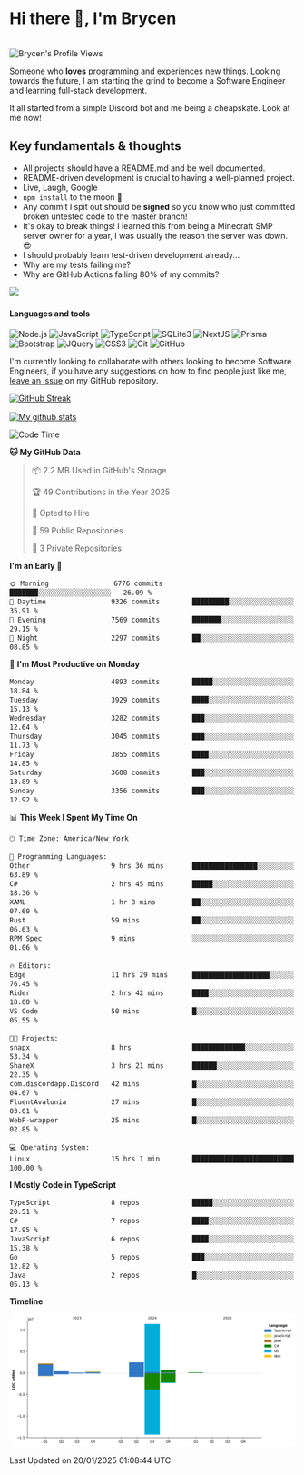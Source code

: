 # Hi there 👋, I'm Brycen

<br>
<img src="https://komarev.com/ghpvc/?username=BrycensRanch" alt="Brycen's Profile Views" />

Someone who **loves** programming and experiences new things. Looking towards the future, I am starting the grind to become a Software Engineer and learning full-stack development.

It all started from a simple Discord bot and me being a cheapskate. Look at me now!

## Key fundamentals & thoughts

- All projects should have a README.md and be well documented.
- README-driven development is crucial to having a well-planned project.
- Live, Laugh, Google
- `npm install` to the moon 🚀
- Any commit I spit out should be **signed** so you know who just committed broken untested code to the master branch!
- It's okay to break things! I learned this from being a Minecraft SMP server owner for a year, I was usually the reason the server was down. 😎
- I should probably learn test-driven development already...
- Why are my tests failing me?
- Why are GitHub Actions failing 80% of my commits? 

<img src="https://res.cloudinary.com/practicaldev/image/fetch/s--OoBLh7-Q--/c_limit%2Cf_auto%2Cfl_progressive%2Cq_auto%2Cw_880/https://cdn-images-1.medium.com/max/1614/1%2A8BlqJ8lNVZzuRjAg1mZ50w.png" height="400"/>

<h4>Languages and tools</h4>
<p>
  <img src="https://img.shields.io/badge/node.js%20-%2343853D.svg?&style=for-the-badge&logo=node.js&logoColor=white" alt="Node.js" />
  <img src="https://img.shields.io/badge/javascript%20-%23323330.svg?&style=for-the-badge&logo=javascript&logoColor=%23F7DF1E" alt="JavaScript" />
  <img src="https://img.shields.io/badge/typescript%20-%23323330.svg?&style=for-the-badge&logo=typescript&logoColor=#3467eb" alt="TypeScript" />
  <img src="https://img.shields.io/badge/sqlite3%20-%23323330.svg?&style=for-the-badge&logo=sqlite&logoColor=#3467eb" alt="SQLite3" />
  <img src="https://img.shields.io/badge/Next.JS%20-%23323330.svg?&style=for-the-badge&logo=next.js&logoColor=#3467eb" alt="NextJS" />
  <img src="https://img.shields.io/badge/Prisma%20-%23323330.svg?&style=for-the-badge&logo=prisma&logoColor=#3467eb" alt="Prisma" />
  <img src="https://img.shields.io/badge/bootstrap%20-%23323330.svg?&style=for-the-badge&logo=bootstrap" alt="Bootstrap" />
  <img src="https://img.shields.io/badge/jquery%20-%23323330.svg?&style=for-the-badge&logo=jquery" alt="JQuery" />
  <img src="https://img.shields.io/badge/css3%20-%23323330.svg?&style=for-the-badge&logo=css3" alt="CSS3" />
  <img src="https://img.shields.io/badge/git%20-%23323330.svg?&style=for-the-badge&logo=git" alt="Git" />
  <img src="https://img.shields.io/badge/github%20-%23323330.svg?&style=for-the-badge&logo=github" alt="GitHub" />
</p>

 I'm currently looking to collaborate with others looking to become Software Engineers, if you have any suggestions on how to find people just like me, [leave an issue](https://github.com/BrycensRanch/BrycensRanch/issues/new) on my GitHub repository.
 
 <p><a href="https://git.io/streak-stats"><img src="https://streak-stats.demolab.com?refreshcache8&user=BrycensRanch&amp;theme=dark&amp;hide_border=true&amp;fire=EB5454&amp;ring=0CEB19" alt="GitHub Streak"></a></p>

<a href="https://github.com/anuraghazra/github-readme-stats">
  <img align="center" src="https://github-readme-stats.anuraghazra1.vercel.app/api?username=BrycensRanch&show_icons=true&line_height=27&include_all_commits=true" alt="My github stats" />
</a>

<!--START_SECTION:waka-->
![Code Time](http://img.shields.io/badge/Code%20Time-1%2C496%20hrs%205%20mins-blue)

**🐱 My GitHub Data** 

> 📦 2.2 MB Used in GitHub's Storage 
 > 
> 🏆 49 Contributions in the Year 2025
 > 
> 💼 Opted to Hire
 > 
> 📜 59 Public Repositories 
 > 
> 🔑 3 Private Repositories 
 > 
**I'm an Early 🐤** 

```text
🌞 Morning                6776 commits        ███████░░░░░░░░░░░░░░░░░░   26.09 % 
🌆 Daytime                9326 commits        █████████░░░░░░░░░░░░░░░░   35.91 % 
🌃 Evening                7569 commits        ███████░░░░░░░░░░░░░░░░░░   29.15 % 
🌙 Night                  2297 commits        ██░░░░░░░░░░░░░░░░░░░░░░░   08.85 % 
```
📅 **I'm Most Productive on Monday** 

```text
Monday                   4893 commits        █████░░░░░░░░░░░░░░░░░░░░   18.84 % 
Tuesday                  3929 commits        ████░░░░░░░░░░░░░░░░░░░░░   15.13 % 
Wednesday                3282 commits        ███░░░░░░░░░░░░░░░░░░░░░░   12.64 % 
Thursday                 3045 commits        ███░░░░░░░░░░░░░░░░░░░░░░   11.73 % 
Friday                   3855 commits        ████░░░░░░░░░░░░░░░░░░░░░   14.85 % 
Saturday                 3608 commits        ███░░░░░░░░░░░░░░░░░░░░░░   13.89 % 
Sunday                   3356 commits        ███░░░░░░░░░░░░░░░░░░░░░░   12.92 % 
```


📊 **This Week I Spent My Time On** 

```text
🕑︎ Time Zone: America/New_York

💬 Programming Languages: 
Other                    9 hrs 36 mins       ████████████████░░░░░░░░░   63.89 % 
C#                       2 hrs 45 mins       █████░░░░░░░░░░░░░░░░░░░░   18.36 % 
XAML                     1 hr 8 mins         ██░░░░░░░░░░░░░░░░░░░░░░░   07.60 % 
Rust                     59 mins             ██░░░░░░░░░░░░░░░░░░░░░░░   06.63 % 
RPM Spec                 9 mins              ░░░░░░░░░░░░░░░░░░░░░░░░░   01.06 % 

🔥 Editors: 
Edge                     11 hrs 29 mins      ███████████████████░░░░░░   76.45 % 
Rider                    2 hrs 42 mins       ████░░░░░░░░░░░░░░░░░░░░░   18.00 % 
VS Code                  50 mins             █░░░░░░░░░░░░░░░░░░░░░░░░   05.55 % 

🐱‍💻 Projects: 
snapx                    8 hrs               █████████████░░░░░░░░░░░░   53.34 % 
ShareX                   3 hrs 21 mins       ██████░░░░░░░░░░░░░░░░░░░   22.35 % 
com.discordapp.Discord   42 mins             █░░░░░░░░░░░░░░░░░░░░░░░░   04.67 % 
FluentAvalonia           27 mins             █░░░░░░░░░░░░░░░░░░░░░░░░   03.01 % 
WebP-wrapper             25 mins             █░░░░░░░░░░░░░░░░░░░░░░░░   02.85 % 

💻 Operating System: 
Linux                    15 hrs 1 min        █████████████████████████   100.00 % 
```

**I Mostly Code in TypeScript** 

```text
TypeScript               8 repos             █████░░░░░░░░░░░░░░░░░░░░   20.51 % 
C#                       7 repos             ████░░░░░░░░░░░░░░░░░░░░░   17.95 % 
JavaScript               6 repos             ████░░░░░░░░░░░░░░░░░░░░░   15.38 % 
Go                       5 repos             ███░░░░░░░░░░░░░░░░░░░░░░   12.82 % 
Java                     2 repos             █░░░░░░░░░░░░░░░░░░░░░░░░   05.13 % 
```



**Timeline**

![Lines of Code chart](https://raw.githubusercontent.com/BrycensRanch/BrycensRanch/main/assets/bar_graph.png)


 Last Updated on 20/01/2025 01:08:44 UTC
<!--END_SECTION:waka-->

<!--
**BrycensRanch/BrycensRanch** is a ✨ _special_ ✨ repository because its `README.md` (this file) appears on your GitHub profile.

Here are some ideas to get you started:

- 🔭 I’m currently working on ...
- 🌱 I’m currently learning ...
- 👯 I’m looking to collaborate on ...
- 🤔 I’m looking for help with ...
- 💬 Ask me about ...
- 📫 How to reach me: ...
- 😄 Pronouns: ...
- ⚡ Fun fact: ...
-->
